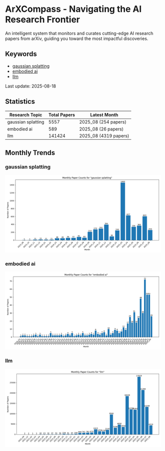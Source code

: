 # ArXCompass - Navigating the AI Research Frontier
An intelligent system that monitors and curates cutting-edge AI research papers from arXiv, guiding you toward the most impactful discoveries.

## Keywords

- [gaussian splatting](gaussian_splatting/)
- [embodied ai](embodied_ai/)
- [llm](llm/)

Last update: 2025-08-18

## Statistics

| Research Topic | Total Papers | Latest Month |
| --- | --- | --- |
| gaussian splatting | 5557 | 2025_08 (254 papers) |
| embodied ai | 589 | 2025_08 (26 papers) |
| llm | 141424 | 2025_08 (4319 papers) |

## Monthly Trends

### gaussian splatting

![Monthly Paper Counts for gaussian splatting](gaussian_splatting/monthly_stats.png)

### embodied ai

![Monthly Paper Counts for embodied ai](embodied_ai/monthly_stats.png)

### llm

![Monthly Paper Counts for llm](llm/monthly_stats.png)

